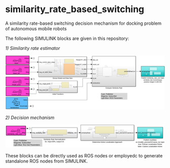 # similarity_rate_based_switching
A similarity rate-based switching decision mechanism for docking problem of autonomous mobile robots

The following SIMULINK blocks are given in this repository:  

_1) Similarity rate estimator_

![](https://github.com/yilmazabdurrah/similarity_rate_based_switching/blob/master/figures/SimilarityRateEstimatorSIMULINK_v02.png?raw=true)

_2) Decision mechanism_

![](https://github.com/yilmazabdurrah/similarity_rate_based_switching/blob/master/figures/DecisionMechanismSIMULINK_v02.png?raw=true)

These blocks can be directly used as ROS nodes or employedc to generate standalone ROS nodes from SIMULINK.

